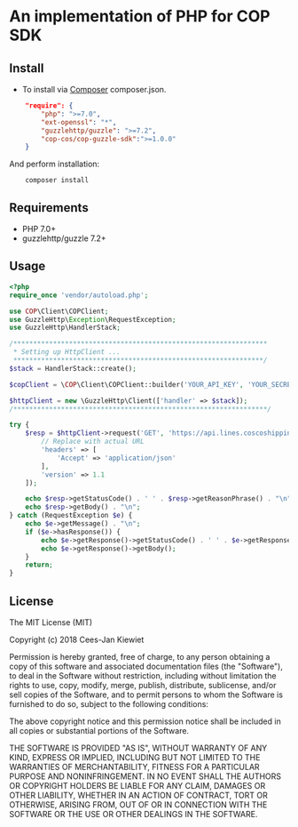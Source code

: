 # An implementation of PHP for COP SDK


## Install

* To install via [Composer](http://getcomposer.org/) composer.json.

```json
    "require": {
        "php": ">=7.0",
        "ext-openssl": "*",
        "guzzlehttp/guzzle": ">=7.2",
        "cop-cos/cop-guzzle-sdk":">=1.0.0"
    }
```
And perform installation:

```shell
	composer install
```

## Requirements

+ PHP 7.0+
+ guzzlehttp/guzzle 7.2+

## Usage


```php
<?php
require_once 'vendor/autoload.php';

use COP\Client\COPClient;
use GuzzleHttp\Exception\RequestException;
use GuzzleHttp\HandlerStack;

/****************************************************************
 * Setting up HttpClient ...
 ***************************************************************/
$stack = HandlerStack::create();

$copClient = \COP\Client\COPClient::builder('YOUR_API_KEY', 'YOUR_SECRET_KEY')->withHttpHandlerStack($stack)->build();

$httpClient = new \GuzzleHttp\Client(['handler' => $stack]);
/****************************************************************/

try {
    $resp = $httpClient->request('GET', 'https://api.lines.coscoshipping.com/service/info/tracking/6103622780?numberType=bl', [ 
        // Replace with actual URL
        'headers' => [
            'Accept' => 'application/json'
        ],
        'version' => 1.1
    ]);

    echo $resp->getStatusCode() . ' ' . $resp->getReasonPhrase() . "\n";
    echo $resp->getBody() . "\n";
} catch (RequestException $e) {
    echo $e->getMessage() . "\n";
    if ($e->hasResponse()) {
        echo $e->getResponse()->getStatusCode() . ' ' . $e->getResponse()->getReasonPhrase() . "\n";
        echo $e->getResponse()->getBody();
    }
    return;
}
```

## License

The MIT License (MIT)

Copyright (c) 2018 Cees-Jan Kiewiet

Permission is hereby granted, free of charge, to any person obtaining a copy
of this software and associated documentation files (the "Software"), to deal
in the Software without restriction, including without limitation the rights
to use, copy, modify, merge, publish, distribute, sublicense, and/or sell
copies of the Software, and to permit persons to whom the Software is
furnished to do so, subject to the following conditions:

The above copyright notice and this permission notice shall be included in all
copies or substantial portions of the Software.

THE SOFTWARE IS PROVIDED "AS IS", WITHOUT WARRANTY OF ANY KIND, EXPRESS OR
IMPLIED, INCLUDING BUT NOT LIMITED TO THE WARRANTIES OF MERCHANTABILITY,
FITNESS FOR A PARTICULAR PURPOSE AND NONINFRINGEMENT. IN NO EVENT SHALL THE
AUTHORS OR COPYRIGHT HOLDERS BE LIABLE FOR ANY CLAIM, DAMAGES OR OTHER
LIABILITY, WHETHER IN AN ACTION OF CONTRACT, TORT OR OTHERWISE, ARISING FROM,
OUT OF OR IN CONNECTION WITH THE SOFTWARE OR THE USE OR OTHER DEALINGS IN THE
SOFTWARE.
